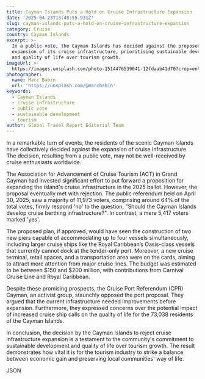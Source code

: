 ```yaml
---
title: Cayman Islands Puts a Hold on Cruise Infrastructure Expansion
date: '2025-04-23T13:48:55.931Z'
slug: cayman-islands-puts-a-hold-on-cruise-infrastructure-expansion
category: Cruise
country: Cayman Islands
excerpt: >-
  In a public vote, the Cayman Islands has decided against the proposed
  expansion of its cruise infrastructure, prioritising sustainable development
  and quality of life over tourism growth.
imageUrl: >-
  https://images.unsplash.com/photo-1514476539041-12fdaab41d70?crop=entropy&cs=tinysrgb&fit=max&fm=jpg&ixid=M3w3Mzk5OTB8MHwxfHNlYXJjaHwzfHxDYXltYW4lMjBJc2xhbmRzfGVufDB8MHx8fDE3NDYyNzQ1NjZ8MA&ixlib=rb-4.0.3&q=80&w=1080
photographer:
  name: Marc Babin
  url: 'https://unsplash.com/@marcbabin'
keywords:
  - Cayman Islands
  - cruise infrastructure
  - public vote
  - sustainable development
  - tourism
author: Global Travel Report Editorial Team
---
```

In a remarkable turn of events, the residents of the scenic Cayman Islands have collectively decided against the expansion of cruise infrastructure. The decision, resulting from a public vote, may not be well-received by cruise enthusiasts worldwide.

The Association for Advancement of Cruise Tourism (ACT) in Grand Cayman had invested significant effort to put forward a proposition for expanding the island's cruise infrastructure in the 2025 ballot. However, the proposal eventually met with rejection. The public referendum held on April 30, 2025, saw a majority of 11,973 voters, comprising around 64% of the total votes, firmly respond 'no' to the question, "Should the Cayman Islands develop cruise berthing infrastructure?". In contrast, a mere 5,417 voters marked 'yes'.

The proposed plan, if approved, would have seen the construction of two new piers capable of accommodating up to four vessels simultaneously, including larger cruise ships like the Royal Caribbean’s Oasis-class vessels that currently cannot dock at the tender-only port. Moreover, a new cruise terminal, retail spaces, and a transportation area were on the cards, aiming to attract more attention from major cruise lines. The budget was estimated to be between $150 and $200 million, with contributions from Carnival Cruise Line and Royal Caribbean.

Despite these promising prospects, the Cruise Port Referendum (CPR) Cayman, an activist group, staunchly opposed the port proposal. They argued that the current infrastructure needed improvements before expansion. Furthermore, they expressed concerns over the potential impact of increased cruise ship calls on the quality of life for the 73,038 residents of the Cayman Islands.

In conclusion, the decision by the Cayman Islands to reject cruise infrastructure expansion is a testament to the community's commitment to sustainable development and quality of life over tourism growth. The result demonstrates how vital it is for the tourism industry to strike a balance between economic gain and preserving local communities' way of life.

JSON
